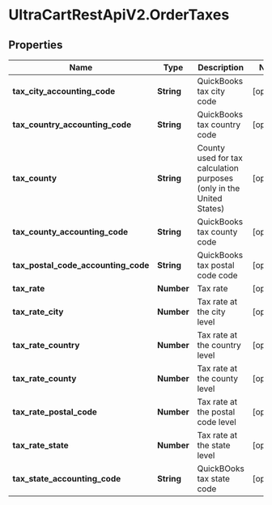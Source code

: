 # UltraCartRestApiV2.OrderTaxes

## Properties
Name | Type | Description | Notes
------------ | ------------- | ------------- | -------------
**tax_city_accounting_code** | **String** | QuickBooks tax city code | [optional] 
**tax_country_accounting_code** | **String** | QuickBooks tax country code | [optional] 
**tax_county** | **String** | County used for tax calculation purposes (only in the United States) | [optional] 
**tax_county_accounting_code** | **String** | QuickBooks tax county code | [optional] 
**tax_postal_code_accounting_code** | **String** | QuickBooks tax postal code code | [optional] 
**tax_rate** | **Number** | Tax rate | [optional] 
**tax_rate_city** | **Number** | Tax rate at the city level | [optional] 
**tax_rate_country** | **Number** | Tax rate at the country level | [optional] 
**tax_rate_county** | **Number** | Tax rate at the county level | [optional] 
**tax_rate_postal_code** | **Number** | Tax rate at the postal code level | [optional] 
**tax_rate_state** | **Number** | Tax rate at the state level | [optional] 
**tax_state_accounting_code** | **String** | QuickBOoks tax state code | [optional] 


